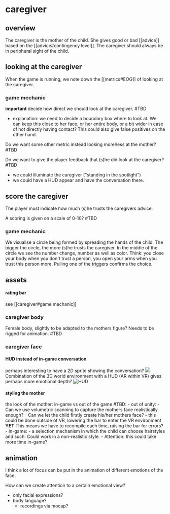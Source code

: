 # caregiver
## overview
The caregiver is the mother of the child.
She gives good or bad [[advice]] based on the [[advice#contingency level]].
The caregiver should always be in peripheral sight of the child.


## looking at the caregiver
When the game is running, we note down the [[metrics#EOG]] of looking at the caregiver.

### game mechanic

**important** decide how direct we should look at the caregiver. #TBD
- explanation: we need to decide a boundary box where to look at. We can keep this close to her face, or her entire body, or a bit wider in case of not directly having contact? This could also give false positives on the other hand.

Do we want some other metric instead looking more/less at the mother? #TBD 

Do we want to give the player feedback that (s)he did look at the caregiver? #TBD 
- we could illuminate the caregiver ("standing in the spotlight")
- we could have a HUD appear and have the conversation there.

## score the caregiver
The player must indicate how much (s)he trusts the caregivers advice. 

A scoring is given on a scale of 0-10? #TBD

### game mechanic
We visualise a circle being formed by spreading the hands of the child. The bigger the circle, the more (s)he trusts the caregiver. In the middle of the circle we see the number change, number as well as color.
Think: you close your body when you don't trust a person, you open your arms when you trust this person more.
Pulling one of the triggers confirms the choice. 

## assets

#### rating bar
 see [[caregiver#game mechanic]]

### caregiver body
Female body, slightly to be adapted to the mothers figure?
Needs to be rigged for animation.
#TBD

### caregiver face
#### HUD instead of in-game conversation
perhaps interesting to have a 2D sprite showing the conversation? ![](MGS1_Codec_2.webp) 
Combination of the 3D world environment with a HUD (AR within VR) gives perhaps more emotional depth? ![HUD](hud.jpg)

#### styling the mother
the look of the mother: in-game vs out of the game #TBD:
	- out of unity:
		- Can we use volumetric scanning to capture the mothers face realistically enough?
		- Can we let the child firstly create his/her mothers face?
			- this could be done outside of VR, lowering the bar to enter the VR environment **YET** This means we have to recompile each time, raising the bar for errors?
	- in-game:
		- a selection mechanism in which the child can choose hairstyles and such. Could work in a non-realistic style.
		- Attention: this could take more time in-game?

## animation
I think a lot of focus can be put in the animation of different emotions of the face. 

How can we create attention to a certain emotional view?
- only facial expressions?
- body language?
	- recordings via mocap?
